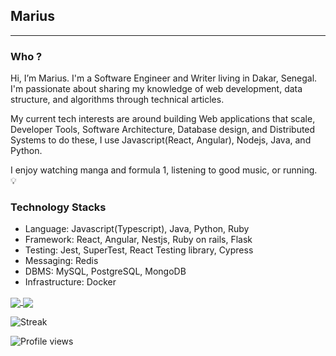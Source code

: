 ## Marius

---

### Who ?

Hi, I’m Marius. I'm a Software Engineer and Writer living in Dakar, Senegal. I'm passionate about sharing my knowledge of web development, data structure, and algorithms through technical articles.

My current tech interests are around building Web applications that scale, Developer Tools, Software Architecture, Database design, and Distributed Systems to do these, I use Javascript(React, Angular), Nodejs, Java, and Python.

I enjoy watching manga and formula 1, listening to good music, or running. 💡

### Technology Stacks
- Language: Javascript(Typescript), Java, Python, Ruby 
- Framework: React, Angular, Nestjs, Ruby on rails, Flask
- Testing: Jest, SuperTest, React Testing library, Cypress
- Messaging: Redis
- DBMS: MySQL, PostgreSQL, MongoDB
- Infrastructure: Docker

<a href="https://github.com/niemet0502">
  <img align="center" src="https://github-readme-stats.vercel.app/api?username=niemet0502&theme=nord&show_icons=true&count_private=true&hide=contribs&line_height=40" />
</a>
<a href="https://github.com/niemet0502">
  <img align="center" src="https://github-readme-stats.vercel.app/api/top-langs/?username=niemet0502&theme=nord&langs_count=5&hide=css,blade,html,scss,shell" />
</a>

![Streak](https://github-readme-streak-stats.herokuapp.com?user=niemet0502&theme=black-ice&hide_border=true)

![Profile views](https://gpvc.arturio.dev/niemet0502)
